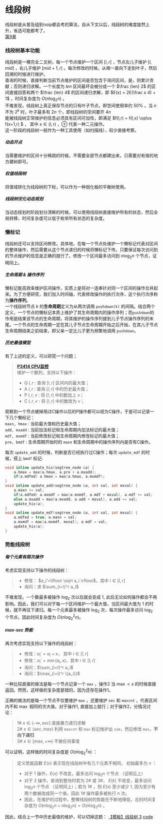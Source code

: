 # 线段树
线段树是从普及组到noip都会考的算法，自从下文以后，线段树的难度陡然上升，省选可能都考了。  
[第9章](https://yutong.site/wp-content/uploads/2018/09/%E5%9B%BD%E5%AE%B6%E9%9B%86%E8%AE%AD%E9%98%9F2016%E8%AE%BA%E6%96%87%E9%9B%86.pdf)


### 线段树基本功能
线段树是一棵完全二叉树，每一个节点维护一个区间 $[l, r]$ ，节点左儿子维护 $[l, mid]$ ，右儿子维护 $[mid+1, r]$ 。每次修改的时候，从根一直向下走到叶子，然后回溯的时候进行维护。  
查询的时候，直接判断当前节点维护的区间是否包含于询问区间，是，则累计贡献；否则递归求解。一个长度为 $len$ 区间最坏会被分成一个 $\frac {len} 2$ 的区间直接回答和两个 $\frac {len} 4$ 的区间递归求解，即 $E(x) = 2E(\frac x 4) + 1$ ，时间复杂度为 $O(n \log_2 n)$ 。  
不难发现，线段树上真正保存节点的只有叶子节点，即空间使用率约 $50 \%$ 。当 $n$ 不为 $2^k$ 时，叶子最多有 $2n$ 个，即线段树的空间要开 $4n$    
能被线段树正常维护的信息必须具有区间可加性，即满足 $f(l,r) = f(l,x) \oplus f(x+1,r) $ ， 其中 $x \in (l, r)$ ，$\oplus$ 代表一种二元操作。  
这一阶段的线段树一般作为一种工具使用（如扫描线），较少直接考察。

##### 动态开点
当需要维护的区间十分稀疏的时候，不需要全部节点都建出来，只需要对有值的地方建树即可。

##### 权值线段树
将值域转化为线段树的下标，可以作为一种弱化板的平衡树使用。

##### 线段树优化动态规划
当动态规划的阶段划分清晰的时候，可以使用线段树直接维护所有的状态，然后全局转移，时间复杂度可以低于枚举所有状态的复杂度。


### 懒标记
线段树还可以支持区间修改。具体地，在每一个节点处维护一个懒标记代表对区间的整体操作，然后需要从这个节点递归的时候将懒标记下传。只要保证每次访问到的节点维护的信息是正确的就行了。修改一个区间最多访问到 $n\log_2n$ 个节点，证明同上。  

##### 生命周期 & 操作序列
懒标记能高效率维护区间操作，实质上是将对一连串针对同一个区间的操作合并起来。为了方便研究，我们加入时间轴，代表修改操作的执行次序，这个执行次序称为**操作序列**。  
一个线段树节点 $k$ 的**生命周期**定义为从两次调用 ```pushdown(k)``` 的间隔。结合两个定义，一个节点的懒标记本质上维护了其生命周期内的操作序列；而```pushdown```的作用是结束该节点的生命周期，将其维护的操作序列接到儿子节点操作序列的末尾。一个节点的生命周期一定在其儿子节点生命周期开始之后开始，在其儿子节点生命周期结束之前结束，即父亲一定比儿子更为频繁地调用 ```pushdown```。

##### 历史最值模型
有了上述的定义，可以研究一个问题；
> [**P3414 CPU监控**](https://www.luogu.com.cn/problem/P4314)   
> 维护一个数列，支持以下操作：  
> + Q $l,r$ : 查询 $[l,r]$ 区间内的最大值；
> + A $l,r$ : 查询 $[l,r]$ 中的历史最大值；
> + P $l,r,v$ : 将 $[l,r]$ 中的数加上 $v$；
> + C $l,r,v$ : 将 $[l,r]$ 中的数改为 $v$；  

观察到一个节点被掉用过C操作以后的P操作都可以视为C操作，于是可以记录一下几个懒标记：  
`maxn, hmax` : 当前最大值和历史最大值；  
`add, mxadd` : 当前加法标记和生命周期内加法标记的最大值；  
`mdf, mxmdf` : 当前修改标记和生命周期内修改标记的最大值；  
`pre, bmdf`  : 生命周期开始时的 `maxn` 和生命周期中的操作序列内是否有C操作。  

每次 `update_add` 的时候，判断是否已经执行过C操作；每次 `update_mdf` 的时候，搭上 `bmdf` 标记:
```cpp
void inline update_hix(segtree_node &a) {
	a.hmax = max(a.hmax, a.pre + a.mxadd);
	if(a.mdfed) a.hmax = max(a.hmax, a.mxmdf);
}
void inline update_add(segtree_node &a, int val, int mxval) {
	a.maxn += val;
	if(a.mdfed) a.mxmdf = max(a.mxmdf, a.mdf + mxval), a.mdf += val;
	else a.mxadd = max(a.mxadd, a.add + mxval), a.add += val;
	update_hix(a);
}
void inline update_mdf(segtree_node &a, int val, int mxval) {
	a.mdfed = true; a.maxn = val;
	a.mxmdf = max(a.mxmdf, mxval); a.mdf = val;
	update_hix(a);
}
```


### 势能线段树

##### 每个元素有限次操作
考虑实现支持以下操作的线段树：
>+ 修改： $a_i'=\lfloor \sqrt a_i \rfloor$，其中 $i\in [l,r]$  
>+ 询问：求 $\sum_{i=l}^r a_i$  

不难发现，一个数最多被操作 $\log_2$ 次以后就会变成 $1$, 此后无论如何操作都会不再影响。因此，我们可以对于每一个区间维护一个最大值，当区间最大值为 $1$ 的时候，就不再往下递归。每一个元素最多被操作 $\log_2$ 次，每次操作最多访问 $\log_2$ 个节点，因此时间复杂度为 $O(n \log_2^2 n)$。

##### max-sec 势能
再次考虑实现支持以下操作的线段树：
> + 修改：$a_i' = a_i + x$， 其中 $i \in [l,r]$
> + 修改：$a_i' = \min(a_i, x)$，其中 $i\in [l,r]$
> + 询问：$\sum_{i=l}^r a_i$
> + 询问：$\max_{i=l}^r \{a_i\}$

一种比较直接的做法是每一个节点记录一个 ```max``` ，操作2 当 $\max < x$ 的时候直接返回。然而，这样做的复杂度是错的，因为还存在操作1。

正确的做法的是每一个节点不仅要维护 ```max``` ，还要维护 ```sec``` 和 ```maxcnt``` ，代表区间内不和 $\max$ 相同的次大值。对于操作1, 直接加上就行；对于操作2，分情况讨论：  
> 1#   $x \in (-\infty, sec]$   直接暴力递归求解  
> 2#  $x\in (sec, max)$   利用 ```maxcnt``` 和 ```max``` 标记维护出 ```sum```，然后修改 ```max```，**不向下递归**  
> 3#  $x\in [max, +\infty)$  不做任何事情  

可以证明，这样做的时间复杂度是 $O(n \log_2^2 n)$ ：
> 定义势能函数 $E(x)$ 表示现在线段树中有几个元素不相同， 初始最多为 $n$ ：  
> + 对于 1 操作，$E(x)$ 不改变，最多访问 $\log_2n$ 个节点 （证明见上）
> + 对于 2 操作，查询到整块时若为 2# 或 3#， $E(k)$ 不改变，最多访问 $\log_2 n$ 个节点 （证明同上）；若为 1# ，则 $E(x)$ 至少减少 $1$, 因为至少有两个数被改成同一个值，因此 1# 操作最多被执行 $n$ 次。  
> + 因此，在维护的过程中，整棵线段树的势能在不断地降低，总的时间复杂度为 $O(n\log_2 n + n \log_2 n) = O(n \log_2 n)$ 。

因此，结合上一节中历史最值的维护，可以切掉这题：
[【模板】线段树 3](https://www.luogu.com.cn/problem/P6242)
[code](https://www.luogu.com.cn/record/list?pid=P6242&user=235868)

